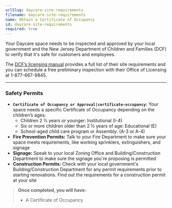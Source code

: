 ```yaml
---
urlSlug: daycare-site-requirements
filename: daycare-site-requirements
name: Obtain a Certificate of Occupancy
id: daycare-site-requirements
required: true
---
```

Your Daycare space needs to be inspected and approved by your local government and the New Jersey Department of Children and Families (DCF) to verify that it's safe for customers and employees.

The [DCF’s licensing manual](https://www.nj.gov/dcf/providers/licensing/Understanding.Licensing.Packet.pdf) provides a full list of their site requirements and you can schedule a free preliminary inspection with their Office of Licensing at 1-877-667-9845.

---
### Safety Permits
- **`Certificate of Occupancy or Approval|certificate-occupancy`:** Your space needs a specific Certificate of Occupancy depending on the children’s ages:  
  - Children 2 ½ years or younger: Institutional (I-4)  
  - Six or more children older than 2 ½ years of age: Educational (E)  
  - School-aged child care program or Assembly: (A-3 or A-4) 
- **Fire Prevention Permits:** Talk to your Fire Department to make sure your space meets requirements, like working sprinklers, extinguishers, and signage
- **Signage:** Speak to your local Zoning Office and Building/Construction Department to make sure the signage you're proposing is permitted
- **Construction Permits:** Check with your local government's Building/Construction Department for any permit requirements prior to starting renovations. Find out the requirements for a construction permit at your site

> **Once completed, you will have:**
>- A Certificate of Occupancy

